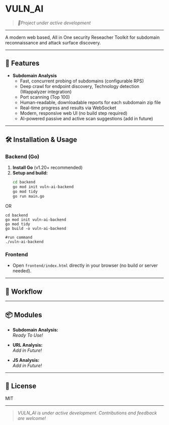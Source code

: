 # VULN_AI

> *_🚧Project under active development_*
---
A modern web based, All in One security Reseacher Toolkit for subdomain reconnaissance and attack surface discovery.

---

## 🚀 Features

- **Subdomain Analysis**
  - Fast, concurrent probing of subdomains (configurable RPS)
  - Deep crawl for endpoint discovery, Technology detection (Wappalyzer integration)
  - Port scanning (Top 100)
  - Human-readable, downloadable reports for each subdomain zip file
  - Real-time progress and results via WebSocket
  - Modern, responsive web UI (no build step required)
  - AI-powered passive and active scan suggestions (add in future)

---

## 🛠️ Installation & Usage

### Backend (Go)

1. **Install Go** (v1.20+ recommended)
2. **Setup and build:**
   ```sh
   cd backend
   go mod init vuln-ai-backend
   go mod tidy
   go run main.go
   ```
OR   
   ```
   cd backend
   go mod init vuln-ai-backend
   go mod tidy
   go build -o vuln-ai-backend
   
   #run command
   ./vuln-ai-backend
   ```

### Frontend

- Open `frontend/index.html` directly in your browser (no build or server needed).

---

## 📝 Workflow


---

## 📦 Modules

- **Subdomain Analysis:**  
  _Ready To Use!_
  

- **URL Analysis:**  
  _Add in Future!_

- **JS Analysis:**  
  _Add in Future!_
---


## 📄 License

MIT

---

> _VULN_AI is under active development. Contributions and feedback are welcome!_ 
